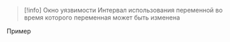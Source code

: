 >[!info] Окно уязвимости
>Интервал использования переменной во время которого переменная может быть изменена

Пример